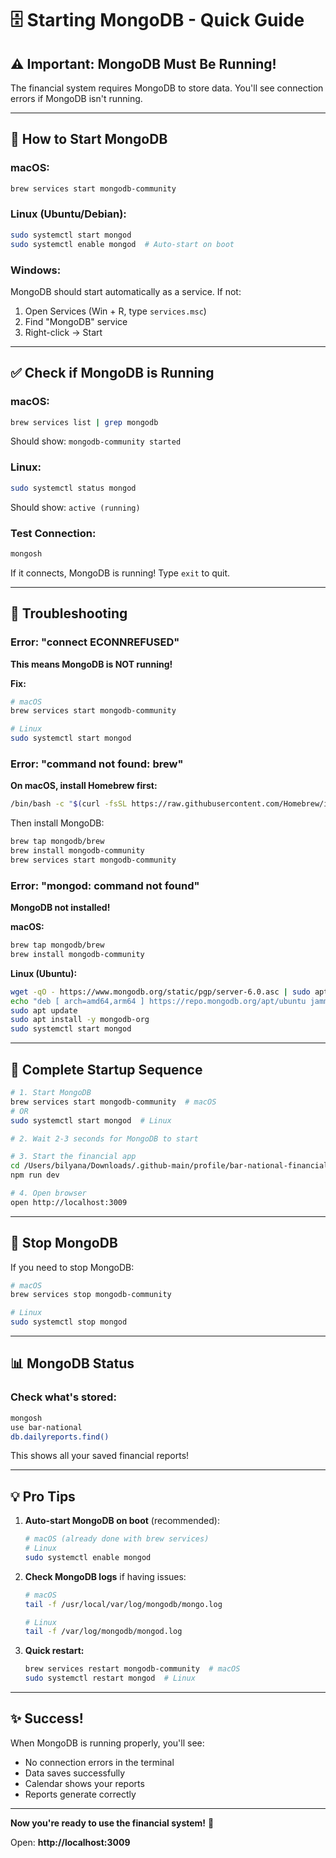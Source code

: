 # 🗄️ Starting MongoDB - Quick Guide

## ⚠️ Important: MongoDB Must Be Running!

The financial system requires MongoDB to store data. You'll see connection errors if MongoDB isn't running.

---

## 🚀 How to Start MongoDB

### macOS:
```bash
brew services start mongodb-community
```

### Linux (Ubuntu/Debian):
```bash
sudo systemctl start mongod
sudo systemctl enable mongod  # Auto-start on boot
```

### Windows:
MongoDB should start automatically as a service. If not:
1. Open Services (Win + R, type `services.msc`)
2. Find "MongoDB" service
3. Right-click → Start

---

## ✅ Check if MongoDB is Running

### macOS:
```bash
brew services list | grep mongodb
```

Should show: `mongodb-community started`

### Linux:
```bash
sudo systemctl status mongod
```

Should show: `active (running)`

### Test Connection:
```bash
mongosh
```

If it connects, MongoDB is running! Type `exit` to quit.

---

## 🐛 Troubleshooting

### Error: "connect ECONNREFUSED"

**This means MongoDB is NOT running!**

**Fix:**
```bash
# macOS
brew services start mongodb-community

# Linux
sudo systemctl start mongod
```

### Error: "command not found: brew"

**On macOS, install Homebrew first:**
```bash
/bin/bash -c "$(curl -fsSL https://raw.githubusercontent.com/Homebrew/install/HEAD/install.sh)"
```

Then install MongoDB:
```bash
brew tap mongodb/brew
brew install mongodb-community
brew services start mongodb-community
```

### Error: "mongod: command not found"

**MongoDB not installed!**

**macOS:**
```bash
brew tap mongodb/brew
brew install mongodb-community
```

**Linux (Ubuntu):**
```bash
wget -qO - https://www.mongodb.org/static/pgp/server-6.0.asc | sudo apt-key add -
echo "deb [ arch=amd64,arm64 ] https://repo.mongodb.org/apt/ubuntu jammy/mongodb-org/6.0 multiverse" | sudo tee /etc/apt/sources.list.d/mongodb-org-6.0.list
sudo apt update
sudo apt install -y mongodb-org
sudo systemctl start mongod
```

---

## 🎯 Complete Startup Sequence

```bash
# 1. Start MongoDB
brew services start mongodb-community  # macOS
# OR
sudo systemctl start mongod  # Linux

# 2. Wait 2-3 seconds for MongoDB to start

# 3. Start the financial app
cd /Users/bilyana/Downloads/.github-main/profile/bar-national-financial
npm run dev

# 4. Open browser
open http://localhost:3009
```

---

## 🔄 Stop MongoDB

If you need to stop MongoDB:

```bash
# macOS
brew services stop mongodb-community

# Linux
sudo systemctl stop mongod
```

---

## 📊 MongoDB Status

### Check what's stored:
```bash
mongosh
use bar-national
db.dailyreports.find()
```

This shows all your saved financial reports!

---

## 💡 Pro Tips

1. **Auto-start MongoDB on boot** (recommended):
   ```bash
   # macOS (already done with brew services)
   # Linux
   sudo systemctl enable mongod
   ```

2. **Check MongoDB logs** if having issues:
   ```bash
   # macOS
   tail -f /usr/local/var/log/mongodb/mongo.log
   
   # Linux
   tail -f /var/log/mongodb/mongod.log
   ```

3. **Quick restart:**
   ```bash
   brew services restart mongodb-community  # macOS
   sudo systemctl restart mongod  # Linux
   ```

---

## ✨ Success!

When MongoDB is running properly, you'll see:
- No connection errors in the terminal
- Data saves successfully
- Calendar shows your reports
- Reports generate correctly

---

**Now you're ready to use the financial system!** 🚀

Open: **http://localhost:3009**

